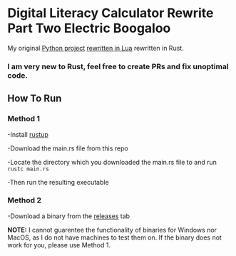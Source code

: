 # Digital Literacy Calculator Rewrite Part Two Electric Boogaloo
My original [Python project](https://github.com/JustASpeedrunner/DigitalLiteracyCalculator) [rewritten in Lua](https://github.com/JustASpeedrunner/DigitalLiteracyCalculatorRewrite) rewritten in Rust.

### I am very new to Rust, feel free to create PRs and fix unoptimal code.


## How To Run
### Method 1
-Install [rustup](https://rustup.rs/)

-Download the main.rs file from this repo

-Locate the directory which you downloaded the main.rs file to and run `rustc main.rs`

-Then run the resulting executable

### Method 2
-Download a binary from the [releases](https://github.com/JustASpeedrunner/DigitalLiteracyCalculatorRewritePartTwo/releases) tab

**NOTE:** I cannot guarentee the functionality of binaries for Windows nor MacOS, as I do not have machines to test them on. If the binary does not work for you, please use Method 1.
